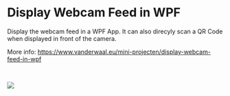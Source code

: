 # Display Webcam Feed in WPF

Display the webcam feed in a WPF App. It can also direcyly scan a QR Code when displayed in front of the camera.

More info: https://www.vanderwaal.eu/mini-projecten/display-webcam-feed-in-wpf

&nbsp;

<img src="https://www.vanderwaal.eu/files/display-webcam-feed-in-wpf.jpg">

